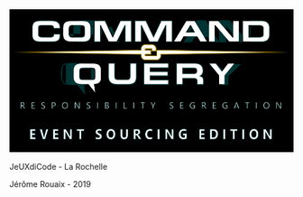 <img src="../_assets/CandQ.png"/>


JeUXdiCode - La Rochelle

Jérôme Rouaix - 2019  <!-- .element: class="footer" -->
